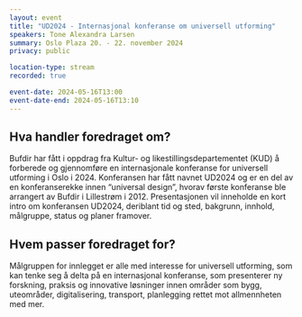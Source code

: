 ```yaml
---
layout: event
title: "UD2024 - Internasjonal konferanse om universell utforming"
speakers: Tone Alexandra Larsen
summary: Oslo Plaza 20. - 22. november 2024
privacy: public

location-type: stream
recorded: true

event-date: 2024-05-16T13:00
event-date-end: 2024-05-16T13:10
---
```

## Hva handler foredraget om?
Bufdir har fått i oppdrag fra Kultur- og likestillingsdepartementet (KUD) å forberede og gjennomføre en internasjonale konferanse for
universell utforming i Oslo i 2024. Konferansen har fått navnet UD2024 og er en del av en konferanserekke innen “universal design”, hvorav første konferanse ble arrangert av Bufdir i Lillestrøm i 2012.
Presentasjonen vil inneholde en kort intro om konferansen UD2024, deriblant tid og sted, bakgrunn, innhold, målgruppe, status og planer framover.


## Hvem passer foredraget for?
Målgruppen for innlegget er alle med interesse for universell utforming, som kan tenke seg å delta på en internasjonal konferanse, som presenterer ny forskning, praksis og innovative løsninger innen områder som bygg, uteområder, digitalisering, transport, planlegging rettet mot allmennheten med mer.
